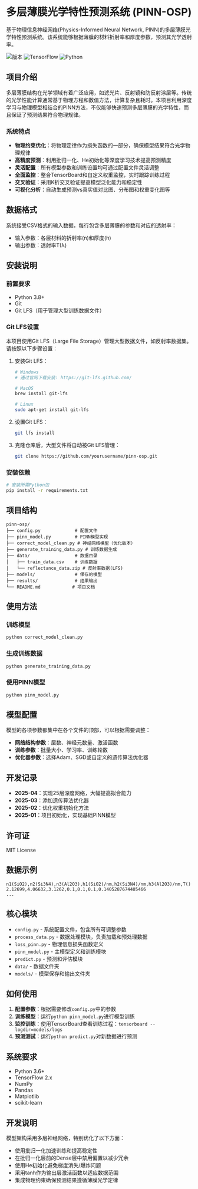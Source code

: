 # 多层薄膜光学特性预测系统 (PINN-OSP)

基于物理信息神经网络(Physics-Informed Neural Network, PINN)的多层薄膜光学特性预测系统。该系统能够根据薄膜的材料折射率和厚度参数，预测其光学透射率。

![版本](https://img.shields.io/badge/版本-1.0.0-blue)
![TensorFlow](https://img.shields.io/badge/TensorFlow-2.12+-orange)
![Python](https://img.shields.io/badge/Python-3.8+-green)

## 项目介绍

多层薄膜结构在光学领域有着广泛应用，如滤光片、反射镜和防反射涂层等。传统的光学性能计算通常基于物理方程和数值方法，计算复杂且耗时。本项目利用深度学习与物理模型相结合的PINN方法，不仅能够快速预测多层薄膜的光学特性，而且保证了预测结果符合物理规律。

### 系统特点

- **物理约束优化**：将物理定律作为损失函数的一部分，确保模型结果符合光学物理规律
- **高精度预测**：利用批归一化、He初始化等深度学习技术提高预测精度
- **灵活配置**：所有模型参数和训练设置均可通过配置文件灵活调整
- **全面监控**：整合TensorBoard和自定义权重监控，实时跟踪训练过程
- **交叉验证**：采用K折交叉验证提高模型泛化能力和稳定性
- **可视化分析**：自动生成预测vs真实值对比图、分布图和权重变化图等

## 数据格式

系统接受CSV格式的输入数据，每行包含多层薄膜的参数和对应的透射率：
- 输入参数：各层材料的折射率(n)和厚度(h)
- 输出参数：透射率T(λ)

## 安装说明

### 前置要求

- Python 3.8+
- Git
- Git LFS（用于管理大型训练数据文件）

### Git LFS设置

本项目使用Git LFS（Large File Storage）管理大型数据文件，如反射率数据集。请按照以下步骤设置：

1. 安装Git LFS：

   ```bash
   # Windows
   # 通过官网下载安装: https://git-lfs.github.com/
   
   # MacOS
   brew install git-lfs
   
   # Linux
   sudo apt-get install git-lfs
   ```

2. 设置Git LFS：

   ```bash
   git lfs install
   ```

3. 克隆仓库后，大型文件将自动被Git LFS管理：

   ```bash
   git clone https://github.com/yourusername/pinn-osp.git
   ```

### 安装依赖

```bash
# 安装所需Python包
pip install -r requirements.txt
```

## 项目结构

```text
pinn-osp/
├── config.py             # 配置文件
├── pinn_model.py         # PINN模型实现
├── correct_model_clean.py # 神经网络模型（优化版本）
├── generate_training_data.py # 训练数据生成
├── data/                 # 数据目录
│   ├── train_data.csv    # 训练数据
│   └── reflectance_data.zip # 反射率数据(LFS)
├── models/               # 保存的模型
├── results/              # 结果输出
└── README.md            # 项目文档
```

## 使用方法

### 训练模型

```bash
python correct_model_clean.py
```

### 生成训练数据

```bash
python generate_training_data.py
```

### 使用PINN模型

```bash
python pinn_model.py
```

## 模型配置

模型的各项参数都集中在各个文件的顶部，可以根据需要调整：

- **网络结构参数**：层数、神经元数量、激活函数
- **训练参数**：批量大小、学习率、训练轮数
- **优化器参数**：选择Adam、SGD或自定义的遗传算法优化器

## 开发记录

- **2025-04**：实现25层深度网络，大幅提高拟合能力
- **2025-03**：添加遗传算法优化器
- **2025-02**：优化权重初始化方法
- **2025-01**：项目初始化，实现基础PINN模型

## 许可证

MIT License

## 数据示例

```csv
n1(SiO2),n2(Si3N4),n3(Al2O3),h1(SiO2)/nm,h2(Si3N4)/nm,h3(Al2O3)/nm,T()
2.12699,4.06632,3.1262,0.1,0.1,0.1,0.1405287674405466
...
```

## 核心模块

- `config.py` - 系统配置文件，包含所有可调整参数
- `process_data.py` - 数据处理模块，负责加载和预处理数据
- `loss_pinn.py` - 物理信息损失函数定义
- `pinn_model.py` - 主模型定义和训练模块
- `predict.py` - 预测和评估模块
- `data/` - 数据文件夹
- `models/` - 模型保存和输出文件夹

## 如何使用

1. **配置参数**：根据需要修改`config.py`中的参数
2. **训练模型**：运行`python pinn_model.py`进行模型训练
3. **监控训练**：使用TensorBoard查看训练过程：`tensorboard --logdir=models/logs`
4. **预测测试**：运行`python predict.py`对新数据进行预测

## 系统要求

- Python 3.6+
- TensorFlow 2.x
- NumPy
- Pandas
- Matplotlib
- scikit-learn

## 开发说明

模型架构采用多层神经网络，特别优化了以下方面：
- 使用批归一化加速训练和提高稳定性
- 在批归一化层前的Dense层中禁用偏置以减少冗余
- 使用He初始化避免梯度消失/爆炸问题
- 采用tanh作为输出层激活函数以适应数据范围
- 集成物理约束确保预测结果遵循薄膜光学定律